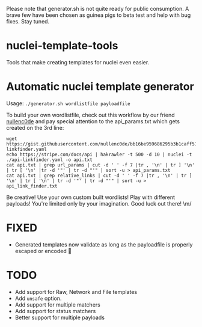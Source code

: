 Please note that generator.sh is not quite ready for public consumption. A brave few have been chosen as guinea pigs to beta test and help with bug fixes. Stay tuned.

# nuclei-template-tools
Tools that make creating templates for nuclei even easier.

# Automatic nuclei template generator
Usage:
`./generator.sh wordlistfile payloadfile`

To build your own wordlistfile, check out this workflow by our friend [nullenc0de](https://twitter.com/nullenc0de/) and pay special attention to the api_params.txt which gets created on the 3rd line:
```
wget https://gist.githubusercontent.com/nullenc0de/bb16be959686295b3b1caff519cc3e05/raw/2016dc0e692821ec045edd5ae5c0aba5ec9ec3f1/api-linkfinder.yaml
echo https://stripe.com/docs/api | hakrawler -t 500 -d 10 | nuclei -t ./api-linkfinder.yaml -o api.txt
cat api.txt | grep url_params | cut -d ' ' -f 7 |tr , '\n' | tr ] '\n' | tr [ '\n' |tr -d '"' | tr -d "'" | sort -u > api_params.txt
cat api.txt | grep relative_links | cut -d ' ' -f 7 |tr , '\n' | tr ] '\n' | tr [ '\n' | tr -d '"' | tr -d "'" | sort -u > api_link_finder.txt
```

Be creative! Use your own custom built wordlists! Play with different payloads! You're limited only by your imagination. Good luck out there! \m/


# FIXED
* Generated templates now validate as long as the payloadfile is properly escaped or encoded 🥳

# TODO
* Add support for Raw, Network and File templates
* Add `unsafe` option.
* Add support for multiple matchers
* Add support for status matchers
* Better support for multiple payloads
